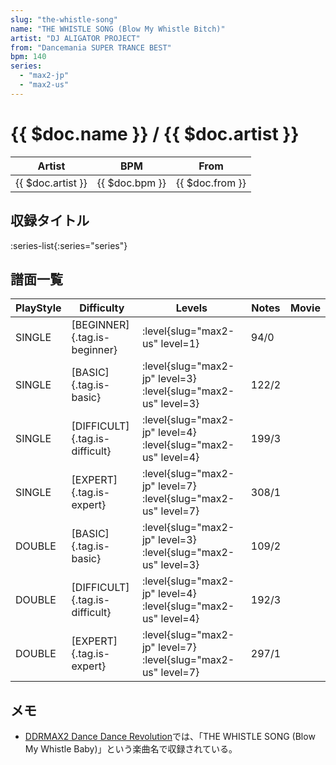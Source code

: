 ```yaml
---
slug: "the-whistle-song"
name: "THE WHISTLE SONG (Blow My Whistle Bitch)"
artist: "DJ ALIGATOR PROJECT"
from: "Dancemania SUPER TRANCE BEST"
bpm: 140
series:
  - "max2-jp"
  - "max2-us"
---
```


# {{ $doc.name }} / {{ $doc.artist }}

|Artist|BPM|From|
|------|---|----|
|{{ $doc.artist }}|{{ $doc.bpm }}|{{ $doc.from }}|

## 収録タイトル

:series-list{:series="series"}

## 譜面一覧

|PlayStyle|Difficulty|Levels|Notes|Movie|
|---------|----------|------|-----|-----|
|SINGLE|[BEGINNER]{.tag.is-beginner}|:level{slug="max2-us" level=1}|94/0||
|SINGLE|[BASIC]{.tag.is-basic}|:level{slug="max2-jp" level=3} :level{slug="max2-us" level=3}|122/2||
|SINGLE|[DIFFICULT]{.tag.is-difficult}|:level{slug="max2-jp" level=4} :level{slug="max2-us" level=4}|199/3||
|SINGLE|[EXPERT]{.tag.is-expert}|:level{slug="max2-jp" level=7} :level{slug="max2-us" level=7}|308/1||
|DOUBLE|[BASIC]{.tag.is-basic}|:level{slug="max2-jp" level=3} :level{slug="max2-us" level=3}|109/2||
|DOUBLE|[DIFFICULT]{.tag.is-difficult}|:level{slug="max2-jp" level=4} :level{slug="max2-us" level=4}|192/3||
|DOUBLE|[EXPERT]{.tag.is-expert}|:level{slug="max2-jp" level=7} :level{slug="max2-us" level=7}|297/1||

## メモ

- [DDRMAX2 Dance Dance Revolution](/series/max2-us)では、「THE WHISTLE SONG (Blow My Whistle Baby)」という楽曲名で収録されている。
